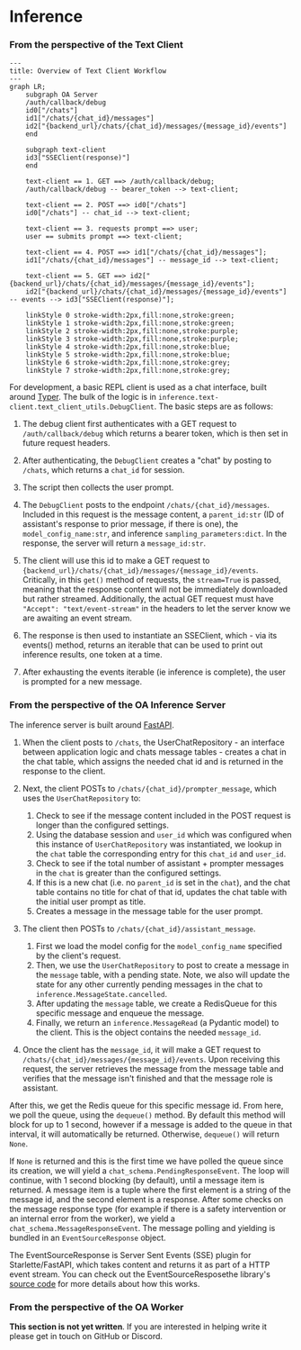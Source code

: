 # Inference

### From the perspective of the Text Client

```mermaid
---
title: Overview of Text Client Workflow
---
graph LR;
    subgraph OA Server
    /auth/callback/debug
    id0["/chats"]
    id1["/chats/{chat_id}/messages"]
    id2["{backend_url}/chats/{chat_id}/messages/{message_id}/events"]
    end

    subgraph text-client
    id3["SSEClient(response)"]
    end

    text-client == 1. GET ==> /auth/callback/debug;
    /auth/callback/debug -- bearer_token --> text-client;

    text-client == 2. POST ==> id0["/chats"]
    id0["/chats"] -- chat_id --> text-client;

    text-client == 3. requests prompt ==> user;
    user == submits prompt ==> text-client;

    text-client == 4. POST ==> id1["/chats/{chat_id}/messages"];
    id1["/chats/{chat_id}/messages"] -- message_id --> text-client;

    text-client == 5. GET ==> id2["{backend_url}/chats/{chat_id}/messages/{message_id}/events"];
    id2["{backend_url}/chats/{chat_id}/messages/{message_id}/events"] -- events --> id3["SSEClient(response)"];

    linkStyle 0 stroke-width:2px,fill:none,stroke:green;
    linkStyle 1 stroke-width:2px,fill:none,stroke:green;
    linkStyle 2 stroke-width:2px,fill:none,stroke:purple;
    linkStyle 3 stroke-width:2px,fill:none,stroke:purple;
    linkStyle 4 stroke-width:2px,fill:none,stroke:blue;
    linkStyle 5 stroke-width:2px,fill:none,stroke:blue;
    linkStyle 6 stroke-width:2px,fill:none,stroke:grey;
    linkStyle 7 stroke-width:2px,fill:none,stroke:grey;
```

For development, a basic REPL client is used as a chat interface, built around
[Typer](https://typer.tiangolo.com/). The bulk of the logic is in
`inference.text-client.text_client_utils.DebugClient`. The basic steps are as
follows:

1. The debug client first authenticates with a GET request to
   `/auth/callback/debug` which returns a bearer token, which is then set in
   future request headers.

2. After authenticating, the `DebugClient` creates a "chat" by posting to
   `/chats`, which returns a `chat_id` for session.

3. The script then collects the user prompt.

4. The `DebugClient` posts to the endpoint `/chats/{chat_id}/messages`. Included
   in this request is the message content, a `parent_id:str` (ID of assistant's
   response to prior message, if there is one), the `model_config_name:str`, and
   inference `sampling_parameters:dict`. In the response, the server will return
   a `message_id:str`.

5. The client will use this id to make a GET request to
   `{backend_url}/chats/{chat_id}/messages/{message_id}/events`. Critically, in
   this `get()` method of requests, the `stream=True` is passed, meaning that
   the response content will not be immediately downloaded but rather streamed.
   Additionally, the actual GET request must have
   `"Accept": "text/event-stream"` in the headers to let the server know we are
   awaiting an event stream.

6. The response is then used to instantiate an SSEClient, which - via its
   events() method, returns an iterable that can be used to print out inference
   results, one token at a time.

7. After exhausting the events iterable (ie inference is complete), the user is
   prompted for a new message.

### From the perspective of the OA Inference Server

The inference server is built around [FastAPI](https://fastapi.tiangolo.com/).

1. When the client posts to `/chats`, the UserChatRepository - an interface
   between application logic and chats message tables - creates a chat in the
   chat table, which assigns the needed chat id and is returned in the response
   to the client.

2. Next, the client POSTs to `/chats/{chat_id}/prompter_message`, which uses the
   `UserChatRepository` to:

   1. Check to see if the message content included in the POST request is longer
      than the configured settings.
   2. Using the database session and `user_id` which was configured when this
      instance of `UserChatRepository` was instantiated, we lookup in the `chat`
      table the corresponding entry for this `chat_id` and `user_id`.
   3. Check to see if the total number of assistant + prompter messages in the
      `chat` is greater than the configured settings.
   4. If this is a new chat (i.e. no `parent_id` is set in the `chat`), and the
      chat table contains no title for chat of that id, updates the chat table
      with the initial user prompt as title.
   5. Creates a message in the message table for the user prompt.

3. The client then POSTs to `/chats/{chat_id}/assistant_message`.

   1. First we load the model config for the `model_config_name` specified by
      the client's request.
   2. Then, we use the `UserChatRepository` to post to create a message in the
      `message` table, with a pending state. Note, we also will update the state
      for any other currently pending messages in the chat to
      `inference.MessageState.cancelled`.
   3. After updating the `message` table, we create a RedisQueue for this
      specific message and enqueue the message.
   4. Finally, we return an `inference.MessageRead` (a Pydantic model) to the
      client. This is the object contains the needed `message_id`.

4. Once the client has the `message_id`, it will make a GET request to
   `/chats/{chat_id}/messages/{message_id}/events`. Upon receiving this request,
   the server retrieves the message from the message table and verifies that the
   message isn't finished and that the message role is assistant.

After this, we get the Redis queue for this specific message id. From here, we
poll the queue, using the `dequeue()` method. By default this method will block
for up to 1 second, however if a message is added to the queue in that interval,
it will automatically be returned. Otherwise, `dequeue()` will return `None`.

If `None` is returned and this is the first time we have polled the queue since
its creation, we will yield a `chat_schema.PendingResponseEvent`. The loop will
continue, with 1 second blocking (by default), until a message item is returned.
A message item is a tuple where the first element is a string of the message id,
and the second element is a response. After some checks on the message response
type (for example if there is a safety intervention or an internal error from
the worker), we yield a `chat_schema.MessageResponseEvent`. The message polling
and yielding is bundled in an `EventSourceResponse` object.

The EventSourceResponse is Server Sent Events (SSE) plugin for
Starlette/FastAPI, which takes content and returns it as part of a HTTP event
stream. You can check out the EventSourceResposethe library's
[source code](https://github.com/sysid/sse-starlette/tree/master) for more
details about how this works.

### From the perspective of the OA Worker

**This section is not yet written**. If you are interested in helping write it
please get in touch on GitHub or Discord.
